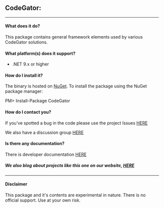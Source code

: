 ## CodeGator: 
---

#### What does it do?
This package contains general framework elements used by various CodeGator solutions.

#### What platform(s) does it support?
* .NET 9.x or higher

#### How do I install it?
The binary is hosted on [NuGet](https://www.nuget.org/packages/Codegator/). To install the package using the NuGet package manager:

PM> Install-Package CodeGator

#### How do I contact you?
If you've spotted a bug in the code please use the project Issues [HERE](https://github.com/CodeGator/CodeGator/issues)

We also have a discussion group [HERE](https://github.com/CodeGator/CodeGator/discussions)

#### Is there any documentation?
There is developer documentation [HERE](https://codegator.github.io/CodeGator/)

##### We also blog about projects like this one on our website, [HERE](http://www.codegator.com)
---
#### Disclaimer
This package and it's contents are experimental in nature. There is no official support. Use at your own risk.